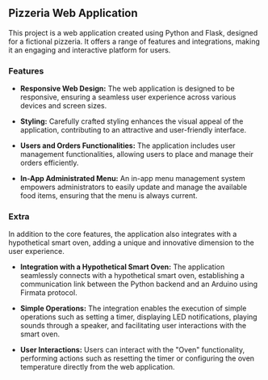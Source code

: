 ## Pizzeria Web Application

This project is a web application created using Python and Flask, designed for a fictional <link>pizzeria</link>. It offers a range of features and integrations, making it an engaging and interactive platform for users.

### Features

- **Responsive Web Design:** The web application is designed to be responsive, ensuring a seamless user experience across various devices and screen sizes.
  
- **Styling:** Carefully crafted styling enhances the visual appeal of the application, contributing to an attractive and user-friendly interface.
  
- **Users and Orders Functionalities:** The application includes user management functionalities, allowing users to place and manage their orders efficiently.
  
- **In-App Administrated Menu:** An in-app menu management system empowers administrators to easily update and manage the available food items, ensuring that the menu is always current.

### Extra

In addition to the core features, the application also integrates with a hypothetical smart oven, adding a unique and innovative dimension to the user experience.

- **Integration with a Hypothetical Smart Oven:** The application seamlessly connects with a hypothetical smart oven, establishing a communication link between the Python backend and an Arduino using Firmata protocol.
  
- **Simple Operations:** The integration enables the execution of simple operations such as setting a timer, displaying LED notifications, playing sounds through a speaker, and facilitating user interactions with the smart oven.
  
- **User Interactions:** Users can interact with the "Oven" functionality, performing actions such as resetting the timer or configuring the oven temperature directly from the web application.
